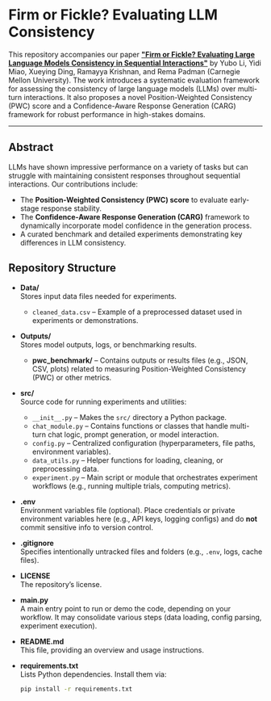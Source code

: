 # Firm or Fickle? Evaluating LLM Consistency

This repository accompanies our paper [**"Firm or Fickle? Evaluating Large Language Models Consistency in Sequential Interactions"**](arxiv.org/abs/2503.22353) by Yubo Li, Yidi Miao, Xueying Ding, Ramayya Krishnan, and Rema Padman (Carnegie Mellon University). The work introduces a systematic evaluation framework for assessing the consistency of large language models (LLMs) over multi-turn interactions. It also proposes a novel Position-Weighted Consistency (PWC) score and a Confidence-Aware Response Generation (CARG) framework for robust performance in high-stakes domains.

---

## Abstract

LLMs have shown impressive performance on a variety of tasks but can struggle with maintaining consistent responses throughout sequential interactions. Our contributions include:

- The **Position-Weighted Consistency (PWC) score** to evaluate early-stage response stability.
- The **Confidence-Aware Response Generation (CARG)** framework to dynamically incorporate model confidence in the generation process.
- A curated benchmark and detailed experiments demonstrating key differences in LLM consistency.

## Repository Structure

- **Data/**  
  Stores input data files needed for experiments.  
  - `cleaned_data.csv` – Example of a preprocessed dataset used in experiments or demonstrations.

- **Outputs/**  
  Stores model outputs, logs, or benchmarking results.  
  - **pwc_benchmark/** – Contains outputs or results files (e.g., JSON, CSV, plots) related to measuring Position-Weighted Consistency (PWC) or other metrics.

- **src/**  
  Source code for running experiments and utilities:
  - `__init__.py` – Makes the `src/` directory a Python package.
  - `chat_module.py` – Contains functions or classes that handle multi-turn chat logic, prompt generation, or model interaction.
  - `config.py` – Centralized configuration (hyperparameters, file paths, environment variables).  
  - `data_utils.py` – Helper functions for loading, cleaning, or preprocessing data.  
  - `experiment.py` – Main script or module that orchestrates experiment workflows (e.g., running multiple trials, computing metrics).

- **.env**  
  Environment variables file (optional). Place credentials or private environment variables here (e.g., API keys, logging configs) and do **not** commit sensitive info to version control.

- **.gitignore**  
  Specifies intentionally untracked files and folders (e.g., `.env`, logs, cache files).

- **LICENSE**  
  The repository’s license.

- **main.py**  
  A main entry point to run or demo the code, depending on your workflow. It may consolidate various steps (data loading, config parsing, experiment execution).

- **README.md**  
  This file, providing an overview and usage instructions.

- **requirements.txt**  
  Lists Python dependencies. Install them via:
  ```bash
  pip install -r requirements.txt
